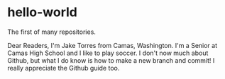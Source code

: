 # hello-world
The first of many repositories.

Dear Readers,
  I'm Jake Torres from Camas, Washington. I'm a Senior at Camas High School and I like to play soccer. I don't now much about Github, but what I do know is how to make a new branch and commit! I really appreciate the Github guide too.
